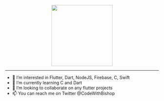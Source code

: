 <div id="header" align="center">
  <img src="https://media.giphy.com/media/RbDKaczqWovIugyJmW/giphy.gif" width="200"/>
</div>


--------------------------------------------------------------------
- 👀 I’m interested in Flutter, Dart, NodeJS, Firebase, C, Swift
- 🌱 I’m currently learning C and Dart
- 💞️ I’m looking to collaborate on any flutter projects
- 📫 You can reach me on Twitter @CodeWithBishop

<!---
FrancisIje/FrancisIje is a ✨ special ✨ repository because its `README.md` (this file) appears on your GitHub profile.
You can click the Preview link to take a look at your changes.
--->
